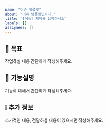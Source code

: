 ```yaml
---
name: "이슈 템플릿"
about: "이슈 템플릿입니다."
title: "[이슈] 제목을 입력하세요"
labels: []
assignees: []
---
```


## 🎯 목표

작업하실 내용 간단하게 작성해주세요.

## 🔧 기능설명

기능에 대해서 간단하게 작성해주세요.

## ℹ️ 추가 정보

추가적인 내용, 전달하실 내용이 있으시면 작성해주세요.
